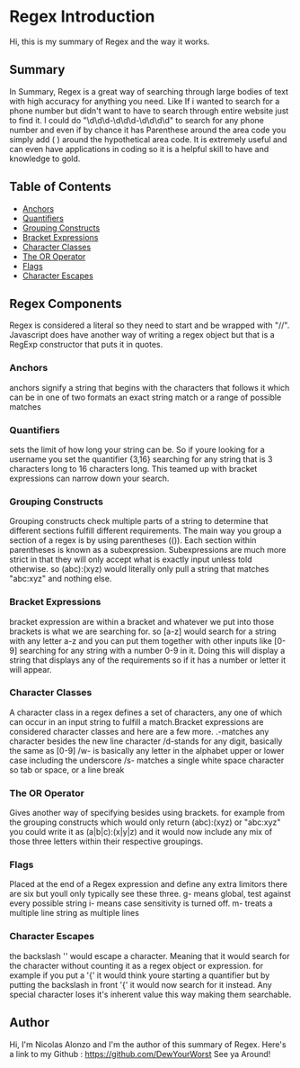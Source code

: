 # Regex Introduction

Hi, this is my summary of Regex and the way it works.

## Summary

In Summary, Regex is a great way of searching through large bodies of text with high accuracy for anything you need. Like If i wanted to search for a phone number but didn't want to have to search through entire website just to find it. I could do "\d\d\d-\d\d\d-\d\d\d\d" to search for any phone number and even if by chance it has Parenthese around the area code you simply add \( \) around the hypothetical area code. It is extremely useful and can even have applications in coding so it is a helpful skill to have and knowledge to gold.

## Table of Contents

- [Anchors](#anchors)
- [Quantifiers](#quantifiers)
- [Grouping Constructs](#grouping-constructs)
- [Bracket Expressions](#bracket-expressions)
- [Character Classes](#character-classes)
- [The OR Operator](#the-or-operator)
- [Flags](#flags)
- [Character Escapes](#character-escapes)

## Regex Components
Regex is considered a literal so they need to start and be wrapped with "//". Javascript does have another way of writing a regex object but that is a RegExp constructor that puts it in quotes.
### Anchors
 anchors signify a string that begins with the characters that follows it which can be in one of two formats an exact string match or a range of possible matches
### Quantifiers
 sets the limit of how long your string can be. So if youre looking for a username you set the quantifier {3,16} searching for any string that is 3 characters long to 16 characters long. This teamed up with bracket expressions can narrow down your search.
### Grouping Constructs
 Grouping constructs check multiple parts of a string to determine that different sections fulfill different requirements. The main way you group a section of a regex is by using parentheses (()). Each section within parentheses is known as a subexpression. Subexpressions are much more strict in that they will only accept what is exactly input unless told otherwise. so (abc):(xyz) would literally only pull a string that matches "abc:xyz" and nothing else.
### Bracket Expressions
bracket expression are within a bracket and whatever we put into those brackets is what we are searching for. so [a-z] would search for a string with any letter a-z and you can put them together with other inputs like [0-9] searching for any string with a number 0-9 in it. Doing this will display a string that displays any of the requirements so if it has a number or letter it will appear.
### Character Classes
 A character class in a regex defines a set of characters, any one of which can occur in an input string to fulfill a match.Bracket expressions are considered character classes and here are a few more.
 .-matches any character besides the new line character
 /d-stands for any digit, basically the same as [0-9]
 /w- is basically any letter in the alphabet upper or lower case including the underscore
 /s- matches a single white space character so tab or space, or a line break
### The OR Operator
 Gives another way of specifying besides using brackets. for example from the grouping constructs which would only return (abc):(xyz) or "abc:xyz" you could write it as (a|b|c):(x|y|z) and it would now include any mix of those three letters within their respective groupings.
### Flags
Placed at the end of a Regex expression and define any extra limitors there are six but youll only typically see these three.
g- means global, test against every possible string
i- means case sensitivity is turned off.
m- treats a multiple line string as multiple lines
### Character Escapes
the backslash '\' would escape a character. Meaning that it would search for the character without counting it as a regex object or expression. for example if you put a '{' it would think youre starting a quantifier but by putting the backslash in front '\{' it would now search for it instead. Any special character loses it's inherent value this way making them searchable.
## Author

Hi, I'm Nicolas Alonzo and I'm the author of this summary of Regex. Here's a link to my Github : https://github.com/DewYourWorst
See ya Around! 
